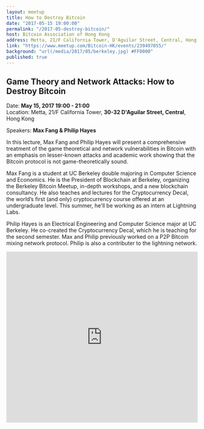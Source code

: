 ```yaml
---
layout: meetup
title: How to Destroy Bitcoin
date: "2017-05-15 19:00:00"
permalink: "/2017-05-destroy-bitcoin/"
host: Bitcoin Association of Hong Kong
address: Metta, 21/F California Tower, D'Aguilar Street, Central, Hong Kong
link: "https://www.meetup.com/Bitcoin-HK/events/239497055/"
background: "url(/media/2017/05/berkeley.jpg) #FF0000"
published: true
---
```


## Game Theory and Network Attacks: How to Destroy Bitcoin

Date: **May 15, 2017 19:00 - 21:00**     
Location: Metta, 21/F California Tower, **30-32 D'Aguilar Street, Central**, Hong Kong     

Speakers: **Max Fang & Philip Hayes**

In this lecture, Max Fang and Philip Hayes will present a comprehensive treatment of the game theoretical and network vulnerabilities in Bitcoin with an emphasis on lesser-known attacks and academic work showing that the Bitcoin protocol is not game-theoretically sound.

Max Fang is a student at UC Berkeley double majoring in Computer Science and Economics. He is the President of Blockchain at Berkeley, organizing the Berkeley Bitcoin Meetup, in-depth workshops, and a new blockchain consultancy. He also teaches and lectures for the Cryptocurrency Decal, the world’s first (and only) cryptocurrency course offered at an undergraduate level. This summer, he'll be working as an intern at Lightning Labs. 

Philip Hayes is an Electrical Engineering and Computer Science major at UC Berkeley. He co-created the Cryptocurrency Decal, which he is teaching for the second semester. Max and Philip previously worked on a P2P Bitcoin mixing network protocol. Philip is also a contributer to the lightning network. 

<iframe src="https://www.google.com/maps/embed?pb=!1m18!1m12!1m3!1d3691.9237789316953!2d114.15332931549574!3d22.28087694922889!2m3!1f0!2f0!3f0!3m2!1i1024!2i768!4f13.1!3m3!1m2!1s0x3404007b2c091555%3A0x75f0632d0a46cfa9!2zTWV0dMSB!5e0!3m2!1sen!2s!4v1479912167176" width="100%" height="450" frameborder="0" style="border:0" allowfullscreen></iframe>

